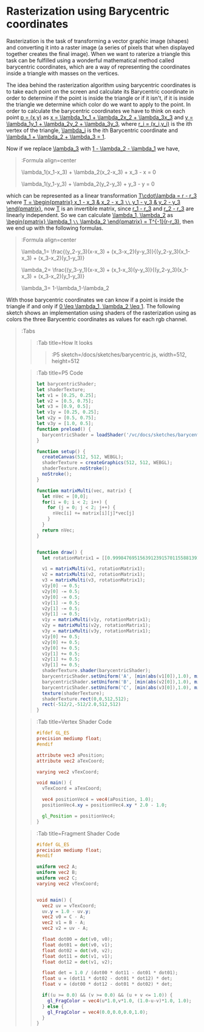 # Rasterization using Barycentric coordinates

Rasterization is the task of transforming a vector graphic image (shapes) and converting it into a raster image (a series of pixels that when displayed together creates the final image). When we want to raterize a triangle this task can be fulfilled using a wonderful mathematical method called barycentric coordinates, which are a way of representing the coordinates inside a triangle with masses on the vertices.

The idea behind the rasterization algorithm using barycentric coordinates is to take each point on the screen and calculate its Barycentric coordinate in order to determine if the point is inside the triangle or if it isn't, if it is inside the triangle we determine which color do we want to apply to the point. In order to calculate the barycentric coordinates we have to think on each point [p = (x,y)](:Formula) as [x = \lambda_1x_1 + \lambda_2x_2 + \lambda_3x_3](:Formula) and [y = \lambda_1y_1 + \lambda_2y_2 + \lambda_3y_3](:Formula), where [r_i = (x_i,y_i)](:Formula) is the ith vertex of the triangle, [\lambda_i](:Formula) is the ith Barycentric coordinate and [\lambda_1 + \lambda_2 + \lambda_3 = 1](:Formula).

Now if we replace [\lambda_3](:Formula) with [1 - \lambda_2 - \lambda_1](:Formula) we have,


> :Formula align=center
>
> \lambda_1(x_1-x_3) + \lambda_2(x_2-x_3) + x_3 - x = 0
>
> \lambda_1(y_1-y_3) + \lambda_2(y_2-y_3) + y_3 - y = 0

which can be represented as a linear transformation [T\cdot\lambda = r - r_3](:Formula) where [T = \begin{pmatrix}
x_1 - x_3 & x_2 - x_3 `\\`
y_1 - y_3 & y_2 - y_3  
\end{pmatrix}](:Formula), now [T](:Formula) is an invertible matrix, since [r_1 - r_3](:Formula) and [r_2 - r_3](:Formula) are linearly independent. So we can calculate [\lambda_1, \lambda_2](:Formula) as [\begin{pmatrix}
\lambda_1 `\\`
\lambda_2 
\end{pmatrix} = T^{-1}(r-r_3)](:Formula), then we end up with the following formulas.


> :Formula align=center
>
> \lambda_1= \frac{(y_2-y_3)(x-x_3) + (x_3-x_2)(y-y_3)}{(y_2-y_3)(x_1-x_3) + (x_3-x_2)(y_1-y_3)}
>
> \lambda_2= \frac{(y_3-y_1)(x-x_3) + (x_1-x_3)(y-y_3)}{(y_2-y_3)(x_1-x_3) + (x_3-x_2)(y_1-y_3)}
>
> \lambda_3= 1-\lambda_1-\lambda_2

With those barycentric coordinates we can know if a point is inside the triangle if and only if [0 \leq \lambda_1, \lambda_2 \leq 1](:Formula). The following sketch shows an implementation using shaders of the rasterization using as colors the three Barycentric coordinates as values for each rgb channel.



> :Tabs
> > :Tab title=How It looks
> > 
> > > :P5 sketch=/docs/sketches/barycentric.js, width=512, height=512
>
> > :Tab title=P5 Code
> >
> > 
> > ```js | barycentric.js
> > let barycentricShader;
> > let shaderTexture;
> > let v1 = [0.25, 0.25];
> > let v2 = [0.5, 0.75];
> > let v3 = [0.9, 0.5];
> > let v1y = [0.25, 0.25];
> > let v2y = [0.5, 0.75];
> > let v3y = [1.0, 0.5];
> > function preload() {
> >   barycentricShader = loadShader('/vc/docs/sketches/barycentric.vert', '/vc/docs/sketches/barycentric.frag');
> > }
> > 
> > function setup() {
> >   createCanvas(512, 512, WEBGL);
> >   shaderTexture = createGraphics(512, 512, WEBGL);
> >   shaderTexture.noStroke();
> >   noStroke();
> > }
> > 
> > function matrixMulti(vec, matrix) {
> >   let nVec = [0,0];
> >   for(i = 0; i < 2; i++) {
> >     for (j = 0; j < 2; j++) {
> >       nVec[i] += matrix[i][j]*vec[j]
> >     }
> >   }
> >   return nVec;
> > }
> > 
> > 
> > function draw() {
> >   let rotationMatrix1 = [[0.9998476951563912391570115588139148516927403105831859396583207145,-0.0174524064372835128194189785163161924722527203071396426836124276],[0.0174524064372835128194189785163161924722527203071396426836124276,0.9998476951563912391570115588139148516927403105831859396583207145]];
> > 
> >   v1 = matrixMulti(v1, rotationMatrix1);
> >   v2 = matrixMulti(v2, rotationMatrix1);
> >   v3 = matrixMulti(v3, rotationMatrix1);
> >   v1y[0] -= 0.5;
> >   v2y[0] -= 0.5;
> >   v3y[0] -= 0.5;
> >   v1y[1] -= 0.5;
> >   v2y[1] -= 0.5;
> >   v3y[1] -= 0.5;
> >   v1y = matrixMulti(v1y, rotationMatrix1);
> >   v2y = matrixMulti(v2y, rotationMatrix1);
> >   v3y = matrixMulti(v3y, rotationMatrix1);
> >   v1y[0] += 0.5;
> >   v2y[0] += 0.5;
> >   v3y[0] += 0.5;
> >   v1y[1] += 0.5;
> >   v2y[1] += 0.5;
> >   v3y[1] += 0.5;
> >   shaderTexture.shader(barycentricShader);
> >   barycentricShader.setUniform('A', [min(abs(v1[0]),1.0), min(abs(v1y[1]),1.0)]);
> >   barycentricShader.setUniform('B', [min(abs(v2[0]),1.0), min(abs(v2y[1]),1.0)]);
> >   barycentricShader.setUniform('C', [min(abs(v3[0]),1.0), min(abs(v3y[1]),1.0)]);
> >   texture(shaderTexture);
> >   shaderTexture.rect(0,0,512,512);
> >   rect(-512/2,-512/2.0,512,512)
> > }
> > 
> > 
> > ```
>
> > :Tab title=Vertex Shader Code
> >
> > 
> > ```glsl | barycentric.vert
> > #ifdef GL_ES
> > precision mediump float;
> > #endif
> > 
> > attribute vec3 aPosition;
> > attribute vec2 aTexCoord;
> > 
> > varying vec2 vTexCoord;
> > 
> > void main() {
> >   vTexCoord = aTexCoord;
> > 
> >   vec4 positionVec4 = vec4(aPosition, 1.0);
> >   positionVec4.xy = positionVec4.xy * 2.0 - 1.0;
> > 
> >   gl_Position = positionVec4;
> > }
> > ```
>
> > :Tab title=Fragment Shader Code
> >
> > 
> > ```glsl | barycentric.frag
> > #ifdef GL_ES
> > precision mediump float;
> > #endif
> > 
> > uniform vec2 A;
> > uniform vec2 B;
> > uniform vec2 C;
> > varying vec2 vTexCoord;
> > 
> > 
> > void main() {
> >   vec2 uv = vTexCoord;
> >   uv.y = 1.0 - uv.y;
> >   vec2 v0 = C - A;
> >   vec2 v1 = B - A;
> >   vec2 v2 = uv - A;
> > 
> >   float dot00 = dot(v0, v0);
> >   float dot01 = dot(v0, v1);
> >   float dot02 = dot(v0, v2);
> >   float dot11 = dot(v1, v1);
> >   float dot12 = dot(v1, v2);
> > 
> >   float det = 1.0 / (dot00 * dot11 - dot01 * dot01);
> >   float u = (dot11 * dot02 - dot01 * dot12) * det;
> >   float v = (dot00 * dot12 - dot01 * dot02) * det;
> > 
> >   if((u >= 0.0) && (v >= 0.0) && (u + v <= 1.0)) {
> >     gl_FragColor = vec4(u*1.0,v*1.0, (1.0-u-v)*1.0, 1.0);
> >   } else {
> >     gl_FragColor = vec4(0.0,0.0,0.0,1.0);
> >   }
> > }
> > ```
